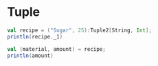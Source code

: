 # Tuple
```scala
val recipe = ("Sugar", 25):Tuple2[String, Int];
println(recipe._1)

val (material, amount) = recipe;
println(amount)
```
